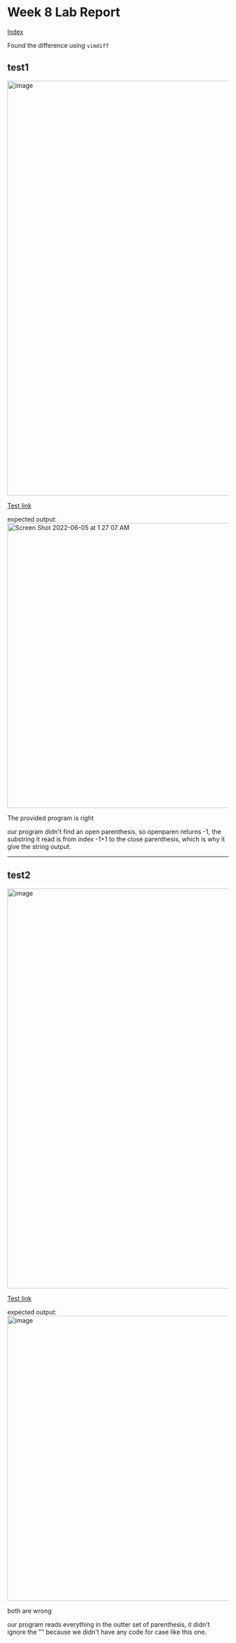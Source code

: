 # Week 8 Lab Report
[Index](https://lillyjrjy.github.io/-cse15l-lab-reports/index.html)


Found the difference using ```vimdiff```

## test1
<img width="943" alt="image" src="https://user-images.githubusercontent.com/56412294/172040650-59faf357-897e-4123-8afe-e414eccfdab0.png">

[Test link](https://github.com/nidhidhamnani/markdown-parser/blob/main/test-files/12.md)

expected output:
<img width="648" alt="Screen Shot 2022-06-05 at 1 27 07 AM" src="https://user-images.githubusercontent.com/56412294/172042153-30c92979-403b-4bb1-ba5a-4af5da851089.png">



The provided program is right


our program didn't find an open parenthesis, so openparen returns -1, the substring it read is from index -1+1 to the close parenthesis, which is why it give the string output.

------
## test2
<img width="909" alt="image" src="https://user-images.githubusercontent.com/56412294/172040665-ad9b91a0-c09f-4261-b59b-83b1dd8cba7e.png">


[Test link](https://github.com/nidhidhamnani/markdown-parser/blob/main/test-files/494.md)

expected output:
<img width="648" alt="image" src="https://user-images.githubusercontent.com/56412294/172043558-a10ce276-518b-4665-aef2-6a66e889853f.png">



both are wrong

our program reads everything in the outter set of parenthesis, it didn't ignore the "\" because we didn't have any code for case like this one. 
